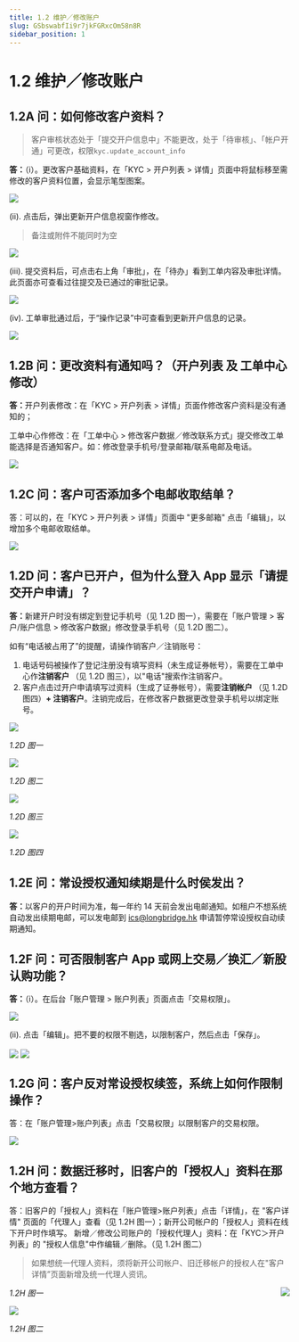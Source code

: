 ```yaml
---
title: 1.2 维护／修改账户
slug: GSbswabfIi9r7jkFGRxcOm58n8R
sidebar_position: 1
---
```



# 1.2 维护／修改账户

## 1.2A 问：如何修改客户资料？

> 客户审核状态处于「提交开户信息中」不能更改，处于「待审核」、「帐户开通」可更改，权限`kyc.update_account_info`

<b>答：</b>（i）。更改客户基础资料，在「KYC &gt; 开户列表 &gt; 详情」页面中将鼠标移至需修改的客户资料位置，会显示笔型图案。

<img src="/assets/RTOVbF0W7oGvMgxynh5chztDnrg.png" src-width="2504" src-height="560" align="center"/>

(ii). 点击后，弹出更新开户信息视窗作修改。

> 备注或附件不能同时为空

<img src="/assets/WiD9bo1qoolOzsxPWcAcZpENnsg.png" src-width="2168" src-height="1114" align="center"/>

(iii). 提交资料后，可点击右上角「审批」，在「待办」看到工单内容及审批详情。此页面亦可查看过往提交及已通过的审批记录。

<img src="/assets/PQuxbz1DYo3dsgxYf8ecProknjh.png" src-width="2641" src-height="1422" align="center"/>

(iv). 工单审批通过后，于“操作记录”中可查看到更新开户信息的记录。

<img src="/assets/NFLLbiZDvoWcYrxaB1ScRPtQnWd.png" src-width="2498" src-height="1004" align="center"/>

## 1.2B 问：更改资料有通知吗？（开户列表 及 工单中心 修改） 

<b>答：</b>开户列表修改：在「KYC &gt; 开户列表 &gt; 详情」页面作修改客户资料是没有通知的；

工单中心作修改：在「工单中心 &gt; 修改客户数据／修改联系方式」提交修改工单能选择是否通知客户。如：修改登录手机号/登录邮箱/联系电邮及电话。

<img src="/assets/KdRxbP4x8oYAzJxGZzscRPvanIL.png" src-width="2488" src-height="1428" align="center"/>

## 1.2C 问：客户可否添加多个电邮收取结单？

答：可以的，在「KYC &gt; 开户列表 &gt; 详情」页面中 "更多邮箱" 点击「编辑」，以增加多个电邮收取结单。

<img src="/assets/EA6rb8U1Go8UE4xrYYfcQm2encb.png" src-width="2502" src-height="1192" align="center"/>

## 1.2D 问：客户已开户，但为什么登入 App 显示「请提交开户申请」？

<b>答：</b>新建开户时没有绑定到登记手机号（见 1.2D 图一），需要在「账户管理 &gt; 客户/账户信息 &gt; 修改客户数据」修改登录手机号（见 1.2D 图二）。

如有“电话被占用了”的提醒，请操作销客户／注销账号：

1. 电话号码被操作了登记注册没有填写资料（未生成证券帐号），需要在工单中心作<b>注销客户 </b>（见 1.2D 图三），以"电话"搜索作注销客户。
2. 客户点击过开户申请填写过资料（生成了证券帐号），需要<b>注销帐户 </b>（见 1.2D 图四）<b>+ 注销客户</b>。注销完成后，在修改客户数据更改登录手机号以绑定账号。

<img src="/assets/MrhpbNuNhoMuILxnYZPcXPjwnrd.png" src-width="2654" src-height="1114" align="center"/>

<em>1.2D 图一</em>

<img src="/assets/NjXjb06RhogvbyxcccqcPcx9ngd.png" src-width="2654" src-height="1368" align="center"/>

<em>1.2D 图二</em>

<img src="/assets/OE6IbQklYoYlv0xThiGcAmwknRf.png" src-width="2656" src-height="1286" align="center"/>

<em>1.2D 图三</em>

<img src="/assets/Ix3vbN2WOoBlquxScOecBTMWnrg.png" src-width="2660" src-height="1308" align="center"/>

<em>1.2D 图四</em>

## 1.2E 问：常设授权通知续期是什么时侯发出？

<b>答：</b>以客户的开户时间为准，每一年约 14 天前会发出电邮通知。如租户不想系统自动发出续期电邮，可以发电邮到 ics@longbridge.hk 申请暂停常设授权自动续期通知。

## 1.2F 问：可否限制客户 App 或网上交易／换汇／新股认购功能？

<b>答：</b>（i）。在后台「账户管理 &gt; 账户列表」页面点击「交易权限」。

<img src="/assets/GwgOb8lbhom5aox2kW4cb4nAn2d.png" src-width="2854" src-height="790" align="center"/>

(ii). 点击「编辑」。把不要的权限不剔选，以限制客户，然后点击「保存」。

<img src="/assets/BymBbwcSOoh65Jxql8WcTCJVntc.png" src-width="2824" src-height="1610" align="center"/>

<img src="/assets/KOu7bkwNsopj0extGS2cJ1XBndh.png" src-width="2408" src-height="1340" align="center"/>

## 1.2G 问：客户反对常设授权续签，系统上如何作限制操作？

答：在「账户管理&gt;账户列表」点击「交易权限」以限制客户的交易权限。

<img src="/assets/FFJsbtpkQoLWrFxHVolchM61nNb.png" src-width="2798" src-height="1096" align="center"/>

## 1.2H 问：数据迁移时，旧客户的「授权人」资料在那个地方查看？

答：旧客户的「授权人」资料在「账户管理&gt;账户列表」点击「详情」，在 "客户详情" 页面的「代理人」查看（见 1.2H 图一）；新开公司帐户的「授权人」资料在线下开户时作填写。
新增／修改公司账户的「授权代理人」资料：在「KYC＞开户列表」的 "授权人信息"中作编辑／删除。（见 1.2H 图二）

> 如果想统一代理人资料，须将新开公司帐户、旧迁移帐户的授权人在"客户详情”页面新增及统一代理人资讯。

<img src="/assets/Qnicb5f4SoFOaLxZC10cgkOPnKf.png" src-width="2856" src-height="1258" align="right"/>

<em>1.2H 图一</em>

<img src="/assets/L3mBbBuBDoF4gExeiDhcem2dnDf.png" src-width="2854" src-height="1474" align="center"/>

<em>1.2H 图二</em>

